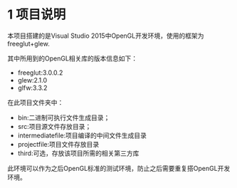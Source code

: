 # 1 项目说明
本项目搭建的是Visual Studio 2015中OpenGL开发环境，使用的框架为freeglut+glew.

其中所用到的OpenGL相关库的版本信息如下：

- freeglut:3.0.0.2
- glew:2.1.0
- glfw:3.3.2

在此项目文件夹中：

- bin:二进制可执行文件生成目录；
- src:项目源文件存放目录；
- intermediatefile:项目编译的中间文件生成目录
- projectfile:项目文件存放目录
- third:可选，存放该项目所需的相关第三方库

此环境可以作为之后OpenGL标准的测试环境，防止之后需要重复搭OpenGL开发环境。